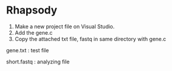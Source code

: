 # Rhapsody

1. Make a new project file on Visual Studio.
2. Add the gene.c
3. Copy the attached txt file, fastq in same directory with gene.c

  gene.txt : test file
  
  short.fastq : analyzing file
  
